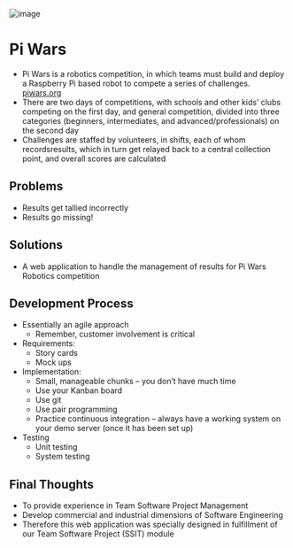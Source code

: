![image](https://github.com/CuteCodevx/team_4_project/assets/23330497/85c8cc23-88a3-4503-a008-b1d12ebdd8c0)

# Pi Wars
* Pi Wars is a robotics competition, in which teams must build and deploy a Raspberry Pi based robot to compete a series of challenges.
[piwars.org](https://piwars.org/)
* There are two days of competitions, with schools and other kids’ clubs competing on the first day, and general competition, divided into three categories (beginners, intermediates, and advanced/professionals) on the second day
* Challenges are staffed by volunteers, in shifts, each of whom recordsresults, which in turn get relayed back to a central collection point, and overall scores are calculated

## Problems
* Results get tallied incorrectly
* Results go missing!

## Solutions
* A web application to handle the management of results for Pi Wars Robotics competition

## Development Process
- Essentially an agile approach
  - Remember, customer involvement is critical
- Requirements:
  - Story cards
  - Mock ups
- Implementation:
  - Small, manageable chunks – you don’t have much time
  - Use your Kanban board
  - Use git
  - Use pair programming
  - Practice continuous integration – always have a working system on your demo server (once it has
  been set up)
- Testing
  - Unit testing
  - System testing

## Final Thoughts
* To provide experience in Team Software Project Management
* Develop commercial and industrial dimensions of Software Engineering
* Therefore this web application was specially designed in fulfillment of our Team Software Project (SSIT) module

